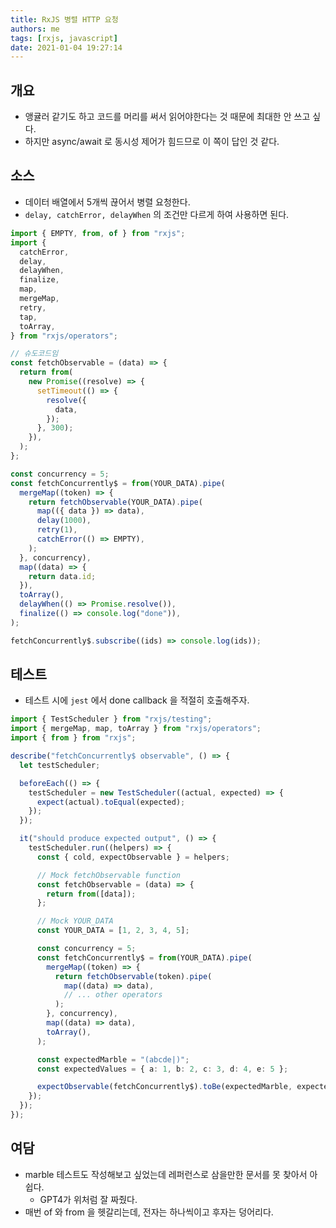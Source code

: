 ```yaml
---
title: RxJS 병렬 HTTP 요청
authors: me
tags: [rxjs, javascript]
date: 2021-01-04 19:27:14
---
```


## 개요

- 앵귤러 같기도 하고 코드를 머리를 써서 읽어야한다는 것 때문에 최대한 안 쓰고 싶다.
- 하지만 async/await 로 동시성 제어가 힘드므로 이 쪽이 답인 것 같다.

## 소스

- 데이터 배열에서 5개씩 끊어서 병렬 요청한다.
- `delay, catchError, delayWhen` 의 조건만 다르게 하여 사용하면 된다.

```js
import { EMPTY, from, of } from "rxjs";
import {
  catchError,
  delay,
  delayWhen,
  finalize,
  map,
  mergeMap,
  retry,
  tap,
  toArray,
} from "rxjs/operators";

// 슈도코드임
const fetchObservable = (data) => {
  return from(
    new Promise((resolve) => {
      setTimeout(() => {
        resolve({
          data,
        });
      }, 300);
    }),
  );
};

const concurrency = 5;
const fetchConcurrently$ = from(YOUR_DATA).pipe(
  mergeMap((token) => {
    return fetchObservable(YOUR_DATA).pipe(
      map(({ data }) => data),
      delay(1000),
      retry(1),
      catchError(() => EMPTY),
    );
  }, concurrency),
  map((data) => {
    return data.id;
  }),
  toArray(),
  delayWhen(() => Promise.resolve()),
  finalize(() => console.log("done")),
);

fetchConcurrently$.subscribe((ids) => console.log(ids));
```

## 테스트

- 테스트 시에 `jest` 에서 done callback 을 적절히 호출해주자.

```ts
import { TestScheduler } from "rxjs/testing";
import { mergeMap, map, toArray } from "rxjs/operators";
import { from } from "rxjs";

describe("fetchConcurrently$ observable", () => {
  let testScheduler;

  beforeEach(() => {
    testScheduler = new TestScheduler((actual, expected) => {
      expect(actual).toEqual(expected);
    });
  });

  it("should produce expected output", () => {
    testScheduler.run((helpers) => {
      const { cold, expectObservable } = helpers;

      // Mock fetchObservable function
      const fetchObservable = (data) => {
        return from([data]);
      };

      // Mock YOUR_DATA
      const YOUR_DATA = [1, 2, 3, 4, 5];

      const concurrency = 5;
      const fetchConcurrently$ = from(YOUR_DATA).pipe(
        mergeMap((token) => {
          return fetchObservable(token).pipe(
            map((data) => data),
            // ... other operators
          );
        }, concurrency),
        map((data) => data),
        toArray(),
      );

      const expectedMarble = "(abcde|)";
      const expectedValues = { a: 1, b: 2, c: 3, d: 4, e: 5 };

      expectObservable(fetchConcurrently$).toBe(expectedMarble, expectedValues);
    });
  });
});
```

## 여담

- marble 테스트도 작성해보고 싶었는데 레퍼런스로 삼을만한 문서를 못 찾아서 아쉽다.
  - GPT4가 위처럼 잘 짜줬다.
- 매번 of 와 from 을 헷갈리는데, 전자는 하나씩이고 후자는 덩어리다.
